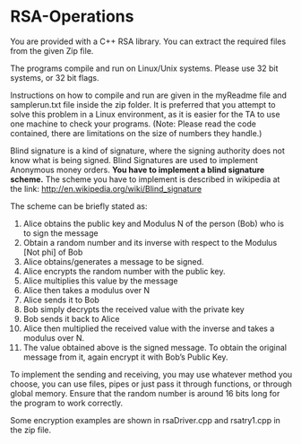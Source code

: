 # RSA-Operations

You are provided with a C++ RSA library. You can extract the required files from the given Zip file.
 
The programs compile and run on Linux/Unix systems. Please use 32 bit systems, or 32 bit flags.
 
Instructions on how to compile and run are given in the myReadme file and samplerun.txt file inside the zip folder. It is preferred that you attempt to solve this problem in a Linux environment, as it is easier for the TA to use one machine to check your programs. (Note: Please read the code contained, there are limitations on the size of numbers they handle.)

Blind signature is a kind of signature, where the signing authority does not know what is being signed. Blind Signatures are used to implement Anonymous money orders. **You have to implement a blind signature scheme.** The scheme you have to implement is described in wikipedia at the link: http://en.wikipedia.org/wiki/Blind_signature
 
The scheme can be briefly stated as:
1. Alice obtains the public key and Modulus N of the person (Bob) who is to sign the message
2. Obtain a random number and its inverse with respect to the Modulus [Not phi] of Bob
3. Alice obtains/generates a message to be signed.
4. Alice encrypts the random number with the public key.
5. Alice multiplies this value by the message
6. Alice then takes a modulus over N
7. Alice sends it to Bob
8. Bob simply decrypts the received value with the private key
9. Bob sends it back to Alice
10. Alice then multiplied the received value with the inverse and takes a modulus over N.
11. The value obtained above is the signed message. To obtain the original message from it, again encrypt it with Bob’s Public Key.
 
To implement the sending and receiving, you may use whatever method you choose, you can use files, pipes or just pass it through functions, or through global memory. Ensure that the random number is around 16 bits long for the program to work correctly.
 
Some encryption examples are shown in rsaDriver.cpp and rsatry1.cpp in the zip file.
